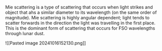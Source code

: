 Mie scattering is a type of scattering that occurs when light strikes and object that ahs a similar diameter to its wavelength (on the same order of magnitude). Mie scattering is highly angular dependent; light tends to scatter forwards in the direction the light was travelling in the first place. This is the dominant form of scattering that occurs for FSO wavelengths through lunar dust.

![[Pasted image 20241016152130.png]]